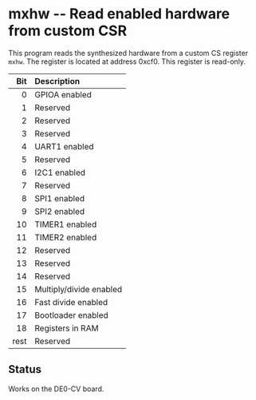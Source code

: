 # mxhw -- Read enabled hardware from custom CSR

This program reads the synthesized hardware from a
custom CS register `mxhw`. The register is located at address
0xcf0. This register is read-only.

| Bit  | Description             |
|-----:|:------------------------|
| 0    | GPIOA enabled           |
| 1    | Reserved                |
| 2    | Reserved                |
| 3    | Reserved                |
| 4    | UART1 enabled           |
| 5    | Reserved                |
| 6    | I2C1 enabled            |
| 7    | Reserved                |
| 8    | SPI1 enabled            |
| 9    | SPI2 enabled            |
| 10   | TIMER1 enabled          |
| 11   | TIMER2 enabled          |
| 12   | Reserved                |
| 13   | Reserved                |
| 14   | Reserved                |
| 15   | Multiply/divide enabled |
| 16   | Fast divide enabled     |
| 17   | Bootloader enabled      |
| 18   | Registers in RAM        |
| rest | Reserved                |

## Status

Works on the DE0-CV board.
